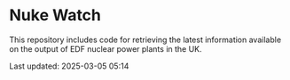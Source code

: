 # Nuke Watch

This repository includes code for retrieving the latest information available on the output of EDF nuclear power plants in the UK.

Last updated: 2025-03-05 05:14